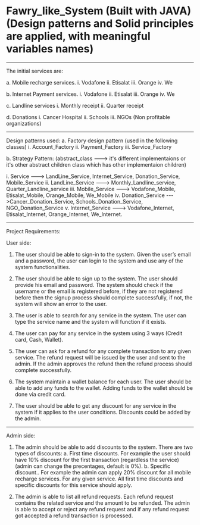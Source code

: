 # Fawry_like_System (Built with JAVA) (Design patterns and Solid principles are applied, with meaningful variables names)
----------------------------------------------------------------------------
The initial services are:

a. Mobile recharge services.
  i. Vodafone
  ii. Etisalat
  iii. Orange
  iv. We
  
b. Internet Payment services.
  i. Vodafone
  ii. Etisalat
  iii. Orange
  iv. We
  
c. Landline services
  i. Monthly receipt
  ii. Quarter receipt
  
d. Donations
  i. Cancer Hospital
  ii. Schools
  iii. NGOs (Non profitable organizations)

----------------------------------------------------------------------------
Design patterns used:
a. Factory design pattern (used in the following classes)
  i. Account_Factory
  ii. Payment_Factory
  iii. Service_Factory 

b. Strategy Pattern: (abstract_class ---> it's different implementaions or it's other abstract children class which has other implementaion children)

  i. Service ---> LandLine_Service, Internet_Service, Donation_Service, Mobile_Service
  ii. LandLine_Service ---> Monthly_Landline_service, Quarter_Landline_service
  iii. Mobile_Service ---> Vodafone_Mobile, Etisalat_Mobile, Orange_Mobile, We_Mobile
  iv. Donation_Service --->Cancer_Donation_Service, Schools_Donation_Service, NGO_Donation_Service
  v. Internet_Service ---> Vodafone_Internet, Etisalat_Internet, Orange_Internet, We_Internet.
  
----------------------------------------------------------------------------
Project Requirements:

User side:

1. The user should be able to sign-in to the system. Given the user’s email and a
password, the user can login to the system and use any of the system functionalities.

2. The user should be able to sign up to the system. The user should provide his email and password.
The system should check if the username or the email is registered before,
if they are not registered before then the signup process should complete successfully, if not, the system will show an error to the user.

3. The user is able to search for any service in the system. The user can type the
service name and the system will function if it exists.

4. The user can pay for any service in the system using 3 ways (Credit card, Cash, Wallet).

5. The user can ask for a refund for any complete transaction to any given service. The
refund request will be issued by the user and sent to the admin. If the admin approves
the refund then the refund process should complete successfully.

6. The system maintain a wallet balance for each user. The user should be able to add any
funds to the wallet. Adding funds to the wallet should be done via credit card.

7. The user should be able to get any discount for any service in the system if it applies to the user conditions. Discounts
could be added by the admin.

----------------------------------------------------------------------------
Admin side:

1. The admin should be able to add discounts to the system. There are two types of
discounts:
a. First time discounts. For example the user should have 10% discount for the first
transaction (regardless the service) (admin can change the precentages, default is 0%).
b. Specific discount.. For example the admin can apply 20% discount for all mobile
recharge services.
For any given service. All first time discounts and specific discounts for this service should
apply.

2. The admin is able to list all refund requests. Each refund request contains
the related service and the amount to be refunded. The admin is able to accept
or reject any refund request and if any refund request got accepted a refund transaction
is processed.
